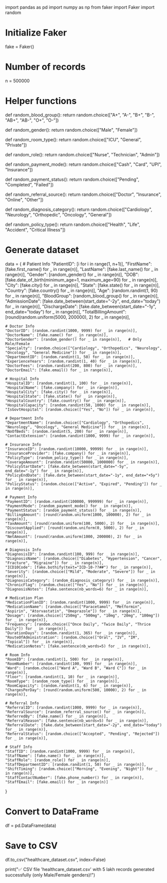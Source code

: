 import pandas as pd
import numpy as np
from faker import Faker
import random

# Initialize Faker
fake = Faker()

# Number of records
n = 500000  

# Helper functions
def random_blood_group():
    return random.choice(["A+", "A-", "B+", "B-", "AB+", "AB-", "O+", "O-"])

def random_gender():
    return random.choice(["Male", "Female"])

def random_room_type():
    return random.choice(["ICU", "General", "Private"])

def random_role():
    return random.choice(["Nurse", "Technician", "Admin"])

def random_payment_mode():
    return random.choice(["Cash", "Card", "UPI", "Insurance"])

def random_payment_status():
    return random.choice(["Pending", "Completed", "Failed"])

def random_referral_source():
    return random.choice(["Doctor", "Insurance", "Online", "Other"])

def random_diagnosis_category():
    return random.choice(["Cardiology", "Neurology", "Orthopedic", "Oncology", "General"])

def random_policy_type():
    return random.choice(["Health", "Life", "Accident", "Critical Illness"])

# Generate dataset
data = {
    # Patient Info
    "PatientID": [i for i in range(1, n+1)],
    "FirstName": [fake.first_name() for _ in range(n)],
    "LastName": [fake.last_name() for _ in range(n)],
    "Gender": [random_gender() for _ in range(n)],
    "DOB": [fake.date_of_birth(minimum_age=1, maximum_age=90) for _ in range(n)],
    "City": [fake.city() for _ in range(n)],
    "State": [fake.state() for _ in range(n)],
    "Country": [fake.country() for _ in range(n)],
    "Age": [random.randint(1, 90) for _ in range(n)],
    "BloodGroup": [random_blood_group() for _ in range(n)],
    "AdmissionDate": [fake.date_between(start_date="-2y", end_date="today") for _ in range(n)],
    "DischargeDate": [fake.date_between(start_date="-1y", end_date="today") for _ in range(n)],
    "TotalBillingAmount": [round(random.uniform(5000, 200000), 2) for _ in range(n)],

    # Doctor Info
    "DoctorID": [random.randint(1000, 9999) for _ in range(n)],
    "DoctorName": [fake.name() for _ in range(n)],
    "DoctorGender": [random_gender() for _ in range(n)],   # Only Male/Female
    "Specialty": [random.choice(["Cardiology", "Orthopedics", "Neurology", "Oncology", "General Medicine"]) for _ in range(n)],
    "DepartmentID": [random.randint(1, 50) for _ in range(n)],
    "ExperienceYears": [random.randint(1, 40) for _ in range(n)],
    "DoctorFees": [random.randint(200, 800) for _ in range(n)],
    "DoctorEmail": [fake.email() for _ in range(n)],

    # Hospital Info
    "HospitalID": [random.randint(1, 100) for _ in range(n)],
    "HospitalName": [fake.company() for _ in range(n)],
    "HospitalCity": [fake.city() for _ in range(n)],
    "HospitalState": [fake.state() for _ in range(n)],
    "HospitalCountry": [fake.country() for _ in range(n)],
    "HospitalCapacity": [random.randint(50, 1000) for _ in range(n)],
    "IsGovtHospital": [random.choice(["Yes", "No"]) for _ in range(n)],

    # Department Info
    "DepartmentName": [random.choice(["Cardiology", "Orthopedics", "Neurology", "Oncology", "General Medicine"]) for _ in range(n)],
    "NoOfBeds": [random.randint(5, 200) for _ in range(n)],
    "ContactExtension": [random.randint(1000, 9999) for _ in range(n)],

    # Insurance Info
    "InsuranceID": [random.randint(10000, 99999) for _ in range(n)],
    "InsuranceProvider": [fake.company() for _ in range(n)],
    "PolicyType": [random_policy_type() for _ in range(n)],
    "CoverageAmount": [random.randint(50000, 1000000) for _ in range(n)],
    "PolicyStartDate": [fake.date_between(start_date="-5y", end_date="-1y") for _ in range(n)],
    "PolicyEndDate": [fake.date_between(start_date="-1y", end_date="+5y") for _ in range(n)],
    "PolicyStatus": [random.choice(["Active", "Expired", "Pending"]) for _ in range(n)],

    # Payment Info
    "PaymentID": [random.randint(100000, 999999) for _ in range(n)],
    "PaymentMode": [random_payment_mode() for _ in range(n)],
    "PaymentStatus": [random_payment_status() for _ in range(n)],
    "BillingAmount": [round(random.uniform(1000, 100000), 2) for _ in range(n)],
    "TaxAmount": [round(random.uniform(100, 5000), 2) for _ in range(n)],
    "DiscountApplied": [round(random.uniform(0, 5000), 2) for _ in range(n)],
    "NetAmount": [round(random.uniform(1000, 200000), 2) for _ in range(n)],

    # Diagnosis Info
    "DiagnosisID": [random.randint(100, 999) for _ in range(n)],
    "DiagnosisName": [random.choice(["Diabetes", "Hypertension", "Cancer", "Fracture", "Migraine"]) for _ in range(n)],
    "ICD10Code": [fake.bothify(text="ICD-10-??##") for _ in range(n)],
    "Severity": [random.choice(["Mild", "Moderate", "Severe"]) for _ in range(n)],
    "DiagnosisCategory": [random_diagnosis_category() for _ in range(n)],
    "ChronicFlag": [random.choice(["Yes", "No"]) for _ in range(n)],
    "DiagnosisNotes": [fake.sentence(nb_words=6) for _ in range(n)],

    # Medication Plan
    "MedicationPlanID": [random.randint(1000, 9999) for _ in range(n)],
    "MedicationName": [random.choice(["Paracetamol", "Metformin", "Aspirin", "Atorvastatin", "Omeprazole"]) for _ in range(n)],
    "Dosage": [random.choice(["250mg", "500mg", "10mg", "20mg", "100mg"]) for _ in range(n)],
    "Frequency": [random.choice(["Once Daily", "Twice Daily", "Thrice Daily"]) for _ in range(n)],
    "DurationDays": [random.randint(1, 365) for _ in range(n)],
    "RouteOfAdministration": [random.choice(["Oral", "IV", "IM", "Topical"]) for _ in range(n)],
    "MedicationNotes": [fake.sentence(nb_words=5) for _ in range(n)],

    # Room Info
    "RoomID": [random.randint(1, 500) for _ in range(n)],
    "RoomNumber": [random.randint(100, 999) for _ in range(n)],
    "Ward": [random.choice(["Ward A", "Ward B", "Ward C"]) for _ in range(n)],
    "Floor": [random.randint(1, 10) for _ in range(n)],
    "RoomType": [random_room_type() for _ in range(n)],
    "RoomCapacity": [random.randint(1, 6) for _ in range(n)],
    "ChargesPerDay": [round(random.uniform(500, 10000), 2) for _ in range(n)],

    # Referral Info
    "ReferralID": [random.randint(1000, 9999) for _ in range(n)],
    "ReferralSource": [random_referral_source() for _ in range(n)],
    "ReferredBy": [fake.name() for _ in range(n)],
    "ReferralReason": [fake.sentence(nb_words=5) for _ in range(n)],
    "ReferralDate": [fake.date_between(start_date="-2y", end_date="today") for _ in range(n)],
    "ReferralStatus": [random.choice(["Accepted", "Pending", "Rejected"]) for _ in range(n)],

    # Staff Info
    "StaffID": [random.randint(1000, 9999) for _ in range(n)],
    "StaffName": [fake.name() for _ in range(n)],
    "StaffRole": [random_role() for _ in range(n)],
    "StaffDepartmentID": [random.randint(1, 50) for _ in range(n)],
    "ShiftTiming": [random.choice(["Morning", "Evening", "Night"]) for _ in range(n)],
    "StaffContactNumber": [fake.phone_number() for _ in range(n)],
    "StaffEmail": [fake.email() for _ in range(n)]
}

# Convert to DataFrame
df = pd.DataFrame(data)

# Save to CSV
df.to_csv("healthcare_dataset.csv", index=False)

print("✅ CSV file 'healthcare_dataset.csv' with 5 lakh records generated successfully (only Male/Female genders)!")
